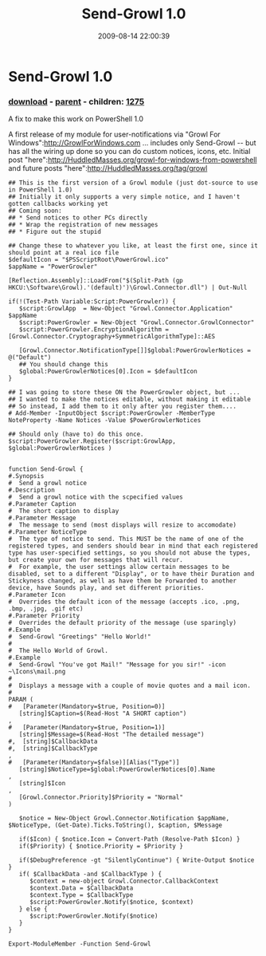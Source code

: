 ﻿---
pid:            1274
poster:         Joel Bennett
title:          Send-Growl 1.0
date:           2009-08-14 22:00:39
format:         posh
parent:         1270
parent:         1270
children:       1275
---

# Send-Growl 1.0

### [download](1274.ps1) - [parent](1270.md) - children: [1275](1275.md)

A fix to make this work on PowerShell 1.0

A first release of my module for user-notifications via "Growl For Windows":http://GrowlForWindows.com ... includes only Send-Growl -- but has all the wiring up done so you can do custom notices, icons, etc.  Initial post "here":http://HuddledMasses.org/growl-for-windows-from-powershell  and future posts "here":http://HuddledMasses.org/tag/growl

```posh
## This is the first version of a Growl module (just dot-source to use in PowerShell 1.0)
## Initially it only supports a very simple notice, and I haven't gotten callbacks working yet
## Coming soon: 
## * Send notices to other PCs directly
## * Wrap the registration of new messages
## * Figure out the stupid 

## Change these to whatever you like, at least the first one, since it should point at a real ico file
$defaultIcon = "$PSScriptRoot\PowerGrowl.ico"
$appName = "PowerGrowler"

[Reflection.Assembly]::LoadFrom("$(Split-Path (gp HKCU:\Software\Growl).'(default)')\Growl.Connector.dll") | Out-Null

if(!(Test-Path Variable:Script:PowerGrowler)) {
   $script:GrowlApp  = New-Object "Growl.Connector.Application" $appName
   $script:PowerGrowler = New-Object "Growl.Connector.GrowlConnector"
   $script:PowerGrowler.EncryptionAlgorithm = [Growl.Connector.Cryptography+SymmetricAlgorithmType]::AES

   [Growl.Connector.NotificationType[]]$global:PowerGrowlerNotices = @("Default")
   ## You should change this
   $global:PowerGrowlerNotices[0].Icon = $defaultIcon
}

## I was going to store these ON the PowerGrowler object, but ...
## I wanted to make the notices editable, without making it editable
## So instead, I add them to it only after you register them....
# Add-Member -InputObject $script:PowerGrowler -MemberType NoteProperty -Name Notices -Value $PowerGrowlerNotices

## Should only (have to) do this once.
$script:PowerGrowler.Register($script:GrowlApp, $global:PowerGrowlerNotices )


function Send-Growl {
#.Synopsis
#  Send a growl notice
#.Description
#  Send a growl notice with the scpecified values
#.Parameter Caption
#  The short caption to display
#.Parameter Message
#  The message to send (most displays will resize to accomodate)
#.Parameter NoticeType
#  The type of notice to send. This MUST be the name of one of the registered types, and senders should bear in mind that each registered type has user-specified settings, so you should not abuse the types, but create your own for messages that will recur.
#  For example, the user settings allow certain messages to be disabled, set to a different "Display", or to have their Duration and Stickyness changed, as well as have them be Forwarded to another device, have Sounds play, and set different priorities.
#.Parameter Icon
#  Overrides the default icon of the message (accepts .ico, .png, .bmp, .jpg, .gif etc)
#.Parameter Priority
#  Overrides the default priority of the message (use sparingly)
#.Example
#  Send-Growl "Greetings" "Hello World!"
#
#  The Hello World of Growl.
#.Example
#  Send-Growl "You've got Mail!" "Message for you sir!" -icon ~\Icons\mail.png
#
#  Displays a message with a couple of movie quotes and a mail icon.
#
PARAM (
#   [Parameter(Mandatory=$true, Position=0)]
   [string]$Caption=$(Read-Host "A SHORT caption")
,
#   [Parameter(Mandatory=$true, Position=1)]
   [string]$Message=$(Read-Host "The detailed message")
#,  [string]$CallbackData
#,  [string]$CallbackType
,
#   [Parameter(Mandatory=$false)][Alias("Type")]   
   [string]$NoticeType=$global:PowerGrowlerNotices[0].Name
,
   [string]$Icon
,
   [Growl.Connector.Priority]$Priority = "Normal" 
)

   $notice = New-Object Growl.Connector.Notification $appName, $NoticeType, (Get-Date).Ticks.ToString(), $caption, $Message
   
   if($Icon) { $notice.Icon = Convert-Path (Resolve-Path $Icon) }
   if($Priority) { $notice.Priority = $Priority }
   
   if($DebugPreference -gt "SilentlyContinue") { Write-Output $notice }
   if( $CallbackData -and $CallbackType ) {
      $context = new-object Growl.Connector.CallbackContext
      $context.Data = $CallbackData
      $context.Type = $CallbackType
      $script:PowerGrowler.Notify($notice, $context)
   } else {
      $script:PowerGrowler.Notify($notice)
   }
}

Export-ModuleMember -Function Send-Growl
```
